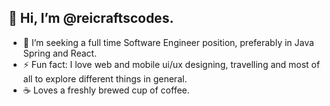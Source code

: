 ## 👋 Hi, I’m @reicraftscodes.

- 🌱 I’m seeking a full time Software Engineer position, preferably in Java Spring and React.  
- ⚡ Fun fact: I love web and mobile ui/ux designing, travelling and most of all to explore different things in general.
- ☕️ Loves a freshly brewed cup of coffee.

<!---
reicraftscodes/reicraftscodes is a ✨ special ✨ repository because its `README.md` (this file) appears on your GitHub profile.
You can click the Preview link to take a look at your changes.
--->
